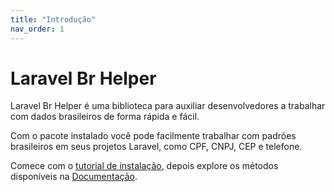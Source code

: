 ```yaml
---
title: "Introdução"
nav_order: 1
---
```

# Laravel Br Helper

Laravel Br Helper é uma biblioteca para auxiliar desenvolvedores a trabalhar com dados brasileiros de forma rápida e fácil.

Com o pacote instalado você pode facilmente trabalhar com padrões brasileiros em seus projetos Laravel, como CPF, CNPJ, CEP e telefone.

Comece com o [tutorial de instalação](/laravel-br-helper/docs/installation/), depois explore os métodos disponíveis na [Documentação](/laravel-br-helper/docs/how-to-use/).
